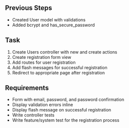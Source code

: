 
## Previous Steps
- Created User model with validations
- Added bcrypt and has_secure_password

## Task
1. Create Users controller with new and create actions
2. Create registration form view
3. Add routes for user registration
4. Add flash messages for successful registration
5. Redirect to appropriate page after registration

## Requirements
- Form with email, password, and password confirmation
- Display validation errors inline
- Display flash message on successful registration
- Write controller tests
- Write feature/system test for the registration process